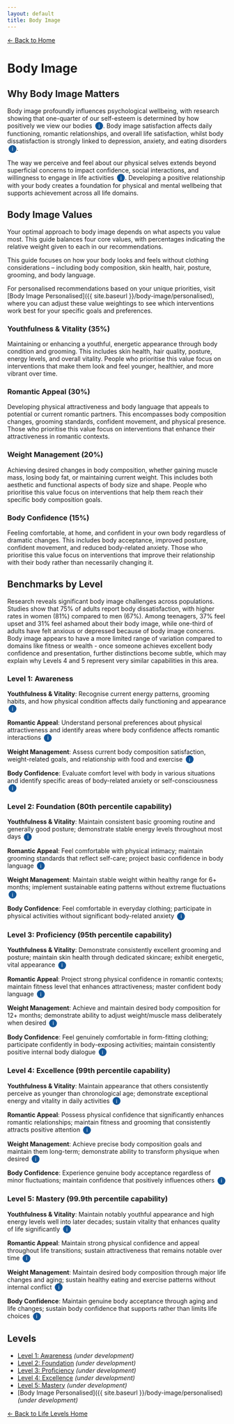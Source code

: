 ```yaml
---
layout: default
title: Body Image
---
```


[← Back to Home](../)
# Body Image

## Why Body Image Matters

Body image profoundly influences psychological wellbeing, with research showing that one-quarter of our self-esteem is determined by how positively we view our bodies <span class="info-icon" onclick="showReasoning('self-esteem-research')">i</span>. Body image satisfaction affects daily functioning, romantic relationships, and overall life satisfaction, whilst body dissatisfaction is strongly linked to depression, anxiety, and eating disorders <span class="info-icon" onclick="showReasoning('mental-health-link')">i</span>. 

The way we perceive and feel about our physical selves extends beyond superficial concerns to impact confidence, social interactions, and willingness to engage in life activities <span class="info-icon" onclick="showReasoning('social-impact')">i</span>. Developing a positive relationship with your body creates a foundation for physical and mental wellbeing that supports achievement across all life domains.

## Body Image Values

Your optimal approach to body image depends on what aspects you value most. This guide balances four core values, with percentages indicating the relative weight given to each in our recommendations.

This guide focuses on how your body looks and feels without clothing considerations – including body composition, skin health, hair, posture, grooming, and body language.

For personalised recommendations based on your unique priorities, visit [Body Image Personalised]({{ site.baseurl }}/body-image/personalised), where you can adjust these value weightings to see which interventions work best for your specific goals and preferences.

### Youthfulness & Vitality (35%)
Maintaining or enhancing a youthful, energetic appearance through body condition and grooming. This includes skin health, hair quality, posture, energy levels, and overall vitality. People who prioritise this value focus on interventions that make them look and feel younger, healthier, and more vibrant over time.

### Romantic Appeal (30%)
Developing physical attractiveness and body language that appeals to potential or current romantic partners. This encompasses body composition changes, grooming standards, confident movement, and physical presence. Those who prioritise this value focus on interventions that enhance their attractiveness in romantic contexts.

### Weight Management (20%)
Achieving desired changes in body composition, whether gaining muscle mass, losing body fat, or maintaining current weight. This includes both aesthetic and functional aspects of body size and shape. People who prioritise this value focus on interventions that help them reach their specific body composition goals.

### Body Confidence (15%)
Feeling comfortable, at home, and confident in your own body regardless of dramatic changes. This includes body acceptance, improved posture, confident movement, and reduced body-related anxiety. Those who prioritise this value focus on interventions that improve their relationship with their body rather than necessarily changing it.

## Benchmarks by Level

Research reveals significant body image challenges across populations. Studies show that 75% of adults report body dissatisfaction, with higher rates in women (81%) compared to men (67%). Among teenagers, 37% feel upset and 31% feel ashamed about their body image, while one-third of adults have felt anxious or depressed because of body image concerns. Body image appears to have a more limited range of variation compared to domains like fitness or wealth - once someone achieves excellent body confidence and presentation, further distinctions become subtle, which may explain why Levels 4 and 5 represent very similar capabilities in this area.

### Level 1: Awareness

**Youthfulness & Vitality**: Recognise current energy patterns, grooming habits, and how physical condition affects daily functioning and appearance <span class="info-icon" onclick="showReasoning('level1-vitality')">i</span>

**Romantic Appeal**: Understand personal preferences about physical attractiveness and identify areas where body confidence affects romantic interactions <span class="info-icon" onclick="showReasoning('level1-romantic')">i</span>

**Weight Management**: Assess current body composition satisfaction, weight-related goals, and relationship with food and exercise <span class="info-icon" onclick="showReasoning('level1-weight')">i</span>

**Body Confidence**: Evaluate comfort level with body in various situations and identify specific areas of body-related anxiety or self-consciousness <span class="info-icon" onclick="showReasoning('level1-confidence')">i</span>

### Level 2: Foundation (80th percentile capability)

**Youthfulness & Vitality**: Maintain consistent basic grooming routine and generally good posture; demonstrate stable energy levels throughout most days <span class="info-icon" onclick="showReasoning('level2-vitality')">i</span>

**Romantic Appeal**: Feel comfortable with physical intimacy; maintain grooming standards that reflect self-care; project basic confidence in body language <span class="info-icon" onclick="showReasoning('level2-romantic')">i</span>

**Weight Management**: Maintain stable weight within healthy range for 6+ months; implement sustainable eating patterns without extreme fluctuations <span class="info-icon" onclick="showReasoning('level2-weight')">i</span>

**Body Confidence**: Feel comfortable in everyday clothing; participate in physical activities without significant body-related anxiety <span class="info-icon" onclick="showReasoning('level2-confidence')">i</span>

### Level 3: Proficiency (95th percentile capability)

**Youthfulness & Vitality**: Demonstrate consistently excellent grooming and posture; maintain skin health through dedicated skincare; exhibit energetic, vital appearance <span class="info-icon" onclick="showReasoning('level3-vitality')">i</span>

**Romantic Appeal**: Project strong physical confidence in romantic contexts; maintain fitness level that enhances attractiveness; master confident body language <span class="info-icon" onclick="showReasoning('level3-romantic')">i</span>

**Weight Management**: Achieve and maintain desired body composition for 12+ months; demonstrate ability to adjust weight/muscle mass deliberately when desired <span class="info-icon" onclick="showReasoning('level3-weight')">i</span>

**Body Confidence**: Feel genuinely comfortable in form-fitting clothing; participate confidently in body-exposing activities; maintain consistently positive internal body dialogue <span class="info-icon" onclick="showReasoning('level3-confidence')">i</span>

### Level 4: Excellence (99th percentile capability)

**Youthfulness & Vitality**: Maintain appearance that others consistently perceive as younger than chronological age; demonstrate exceptional energy and vitality in daily activities <span class="info-icon" onclick="showReasoning('level4-vitality')">i</span>

**Romantic Appeal**: Possess physical confidence that significantly enhances romantic relationships; maintain fitness and grooming that consistently attracts positive attention <span class="info-icon" onclick="showReasoning('level4-romantic')">i</span>

**Weight Management**: Achieve precise body composition goals and maintain them long-term; demonstrate ability to transform physique when desired <span class="info-icon" onclick="showReasoning('level4-weight')">i</span>

**Body Confidence**: Experience genuine body acceptance regardless of minor fluctuations; maintain confidence that positively influences others <span class="info-icon" onclick="showReasoning('level4-confidence')">i</span>

### Level 5: Mastery (99.9th percentile capability)

**Youthfulness & Vitality**: Maintain notably youthful appearance and high energy levels well into later decades; sustain vitality that enhances quality of life significantly <span class="info-icon" onclick="showReasoning('level5-vitality')">i</span>

**Romantic Appeal**: Maintain strong physical confidence and appeal throughout life transitions; sustain attractiveness that remains notable over time <span class="info-icon" onclick="showReasoning('level5-romantic')">i</span>

**Weight Management**: Maintain desired body composition through major life changes and aging; sustain healthy eating and exercise patterns without internal conflict <span class="info-icon" onclick="showReasoning('level5-weight')">i</span>

**Body Confidence**: Maintain genuine body acceptance through aging and life changes; sustain body confidence that supports rather than limits life choices <span class="info-icon" onclick="showReasoning('level5-confidence')">i</span>

## Levels

- [Level 1: Awareness](level-1) *(under development)*
- [Level 2: Foundation](level-2) *(under development)*
- [Level 3: Proficiency](level-3) *(under development)*
- [Level 4: Excellence](level-4) *(under development)*
- [Level 5: Mastery](level-5) *(under development)*
- [Body Image Personalised]({{ site.baseurl }}/body-image/personalised) *(under development)*

[← Back to Life Levels Home](../)

<style>
.info-icon {
    background-color: #155799;
    color: white;
    border-radius: 50%;
    width: 18px;
    height: 18px;
    display: inline-flex;
    align-items: center;
    justify-content: center;
    font-size: 12px;
    cursor: pointer;
    transition: background-color 0.3s;
    user-select: none;
    margin-left: 3px;
}

.info-icon:hover {
    background-color: #0d47a1;
}

.reasoning-popup {
    display: none;
    position: fixed;
    top: 50%;
    left: 50%;
    transform: translate(-50%, -50%);
    background: white;
    border: 1px solid #ddd;
    border-radius: 8px;
    padding: 20px;
    max-width: 500px;
    width: 90%;
    box-shadow: 0 4px 20px rgba(0,0,0,0.15);
    z-index: 1000;
}

.reasoning-popup.visible {
    display: block;
}

.popup-header {
    font-weight: bold;
    margin-bottom: 10px;
    color: #155799;
}

.popup-close {
    position: absolute;
    top: 10px;
    right: 15px;
    background: none;
    border: none;
    font-size: 20px;
    cursor: pointer;
    color: #666;
}

.popup-close:hover {
    color: #333;
}

.popup-overlay {
    display: none;
    position: fixed;
    top: 0;
    left: 0;
    width: 100%;
    height: 100%;
    background: rgba(0,0,0,0.5);
    z-index: 999;
}

.popup-overlay.visible {
    display: block;
}
</style>

<!-- Popup overlay -->
<div class="popup-overlay" id="popupOverlay" onclick="hideReasoning()"></div>

<!-- Reasoning popup -->
<div class="reasoning-popup" id="reasoningPopup">
    <button class="popup-close" onclick="hideReasoning()">×</button>
    <div class="popup-header" id="popupHeader"></div>
    <div id="popupContent"></div>
</div>

<script>
// Research data for info buttons
const researchData = {
    'self-esteem-research': {
        title: 'Body Image and Self-Esteem Connection',
        content: 'Research by Cash (1995) found that approximately 25% of self-esteem is determined by body image satisfaction. This substantial connection explains why body image interventions often have broader psychological benefits beyond physical appearance.'
    },
    'mental-health-link': {
        title: 'Body Image and Mental Health Research',
        content: 'Multiple studies demonstrate strong links between body dissatisfaction and mental health issues. Body dissatisfaction is a significant risk factor for eating disorders (Stice, 2002) and is associated with higher levels of depression, anxiety, and reduced quality of life across populations.'
    },
    'social-impact': {
        title: 'Body Image and Social Functioning',
        content: 'Research shows that negative body image leads to social withdrawal, with studies finding that people with poor body image avoid social situations, physical activities, and intimate relationships. Conversely, positive body image enhances social confidence and life engagement.'
    },
    
    // Level 1 reasoning
    'level1-vitality': {
        title: 'Level 1 Youthfulness & Vitality Reasoning',
        content: 'Level 1 focuses on awareness only. Most people can recognise their current grooming habits and energy patterns, making this universally accessible as an assessment-only level.'
    },
    'level1-romantic': {
        title: 'Level 1 Romantic Appeal Reasoning',
        content: 'Understanding personal preferences about attractiveness and recognising confidence impacts on relationships requires only self-reflection, making this appropriate for an awareness-only level.'
    },
    'level1-weight': {
        title: 'Level 1 Weight Management Reasoning',
        content: 'Assessing current body composition satisfaction and weight-related goals involves only self-evaluation of existing patterns and preferences, suitable for Level 1 awareness.'
    },
    'level1-confidence': {
        title: 'Level 1 Body Confidence Reasoning',
        content: 'Evaluating comfort levels with one\'s body and identifying areas of anxiety requires only honest self-assessment, making it appropriate for the awareness level.'
    },
    
    // Level 2 reasoning 
    'level2-vitality': {
        title: 'Level 2 Youthfulness & Vitality Reasoning',
        content: 'Research shows that only about 20% of adults maintain consistent daily grooming routines and good posture habits. Basic grooming and posture represent foundational habits that place someone in the top 80% without requiring advanced techniques.'
    },
    'level2-romantic': {
        title: 'Level 2 Romantic Appeal Reasoning',
        content: 'Studies on relationship satisfaction indicate that basic physical comfort and self-care grooming represent the foundation of physical confidence in romantic contexts. Most people (80%+) can achieve this level with modest effort.'
    },
    'level2-weight': {
        title: 'Level 2 Weight Management Reasoning',
        content: 'Weight stability research shows that approximately 20% of adults maintain stable weight within healthy ranges for extended periods. This represents basic weight management competency without requiring advanced body composition goals.'
    },
    'level2-confidence': {
        title: 'Level 2 Body Confidence Reasoning',
        content: 'Studies show that roughly 20% of adults feel comfortable in everyday clothing and participate in physical activities without significant body anxiety, representing basic body acceptance that most people can achieve.'
    },
    
    // Level 3 reasoning
    'level3-vitality': {
        title: 'Level 3 Youthfulness & Vitality Reasoning',
        content: 'Research on grooming and skincare indicates that only about 5% of adults maintain dedicated skincare routines and consistently excellent grooming standards. This level requires sustained commitment to appearance maintenance.'
    },
    'level3-romantic': {
        title: 'Level 3 Romantic Appeal Reasoning',
        content: 'Studies on physical attractiveness suggest that approximately 5% of adults maintain the fitness levels and confident body language that significantly enhance romantic appeal. This requires dedicated attention to physical development.'
    },
    'level3-weight': {
        title: 'Level 3 Weight Management Reasoning',
        content: 'Research on body composition shows that only about 5% of adults can deliberately adjust and maintain specific weight/muscle mass goals over 12+ months. This represents sophisticated understanding of nutrition and exercise.'
    },
    'level3-confidence': {
        title: 'Level 3 Body Confidence Reasoning',
        content: 'Studies indicate that approximately 5% of adults feel genuinely comfortable in form-fitting clothing and body-exposing activities while maintaining positive internal dialogue about their bodies.'
    },
    
    // Level 4 reasoning
    'level4-vitality': {
        title: 'Level 4 Youthfulness & Vitality Reasoning',
        content: 'Research on aging and vitality suggests that only about 1% of adults maintain energy levels and appearance that others consistently perceive as notably younger than chronological age. This requires exceptional self-care practices.'
    },
    'level4-romantic': {
        title: 'Level 4 Romantic Appeal Reasoning',
        content: 'Studies on attractiveness and relationship satisfaction indicate that approximately 1% of adults maintain the level of physical confidence and appeal that significantly enhances romantic relationships throughout life.'
    },
    'level4-weight': {
        title: 'Level 4 Weight Management Reasoning',
        content: 'Research shows that only about 1% of adults achieve precise body composition goals and maintain them long-term while demonstrating ability to transform their physique when desired. This represents mastery-level body composition control.'
    },
    'level4-confidence': {
        title: 'Level 4 Body Confidence Reasoning',
        content: 'Studies suggest that approximately 1% of adults experience genuine body acceptance that remains stable through life fluctuations and positively influences others around them.'
    },
    
    // Level 5 reasoning
    'level5-vitality': {
        title: 'Level 5 Youthfulness & Vitality Reasoning',
        content: 'Level 5 represents maintaining exceptional youthfulness and vitality into later decades. While similar to Level 4 in capability, this adds the dimension of sustaining these qualities through major life transitions and aging processes.'
    },
    'level5-romantic': {
        title: 'Level 5 Romantic Appeal Reasoning',
        content: 'Level 5 involves maintaining strong physical confidence throughout all life transitions. The distinction from Level 4 is subtle but represents consistency through major life changes rather than peak achievement at one time.'
    },
    'level5-weight': {
        title: 'Level 5 Weight Management Reasoning',
        content: 'Level 5 represents maintaining desired body composition through major life changes and aging. This differs from Level 4 primarily in demonstrating resilience and adaptability rather than higher peak performance.'
    },
    'level5-confidence': {
        title: 'Level 5 Body Confidence Reasoning',
        content: 'Level 5 involves maintaining genuine body acceptance through aging and life changes. The practical difference from Level 4 is minimal, reflecting the limited range of variation in body confidence once excellent levels are achieved.'
    }
};

function showReasoning(key) {
    const data = researchData[key];
    if (data) {
        document.getElementById('popupHeader').textContent = data.title;
        document.getElementById('popupContent').innerHTML = data.content;
        document.getElementById('popupOverlay').classList.add('visible');
        document.getElementById('reasoningPopup').classList.add('visible');
    }
}

function hideReasoning() {
    document.getElementById('popupOverlay').classList.remove('visible');
    document.getElementById('reasoningPopup').classList.remove('visible');
}

// Close popup with Escape key
document.addEventListener('keydown', function(e) {
    if (e.key === 'Escape') {
        hideReasoning();
    }
});
</script>

